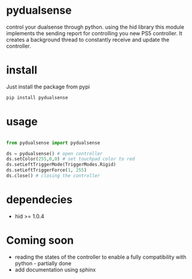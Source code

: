 # pydualsense
control your dualsense through python. using the hid library this module implements the sending report for controlling you new PS5 controller. It creates a background thread to constantly receive and update the controller.

# install

Just install the package from pypi

```bash
pip install pydualsense
```
# usage

```python

from pydualsense import pydualsense

ds = pydualsense() # open controller
ds.setColor(255,0,0) # set touchpad color to red
ds.setLeftTriggerMode(TriggerModes.Rigid)
ds.setLeftTriggerForce(1, 255)
ds.close() # closing the controller
```
# dependecies

- hid >= 1.0.4
# Coming soon

- reading the states of the controller to enable a fully compatibility with python - partially done
- add documentation using sphinx